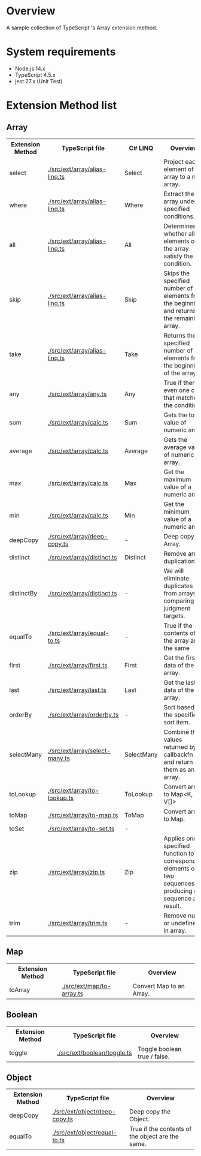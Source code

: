 # Overview

A sample collection of TypeScript 's Array extension method.

# System requirements

* Node.js 14.x
* TypeScript 4.5.x  
* jest 27.x (Unit Test)

# Extension Method list

## Array

<table>
  <tr>
    <th>Extension Method</th>
    <th>TypeScript file</th>
    <th>C# LINQ</th>
    <th>Overview</th>
  </tr>
  <tr>
    <td>select</td>
    <td><a href="./src/ext/array/alias-linq.ts">./src/ext/array/alias-linq.ts</a></td>
    <td>Select</td>
    <td>
      Project each element of the array to a new array.
    </td>
  </tr>  
  <tr>
    <td>where</td>
    <td><a href="./src/ext/array/alias-linq.ts">./src/ext/array/alias-linq.ts</a></td>
    <td>Where</td>
    <td>
      Extract the array under specified conditions.
    </td>
  </tr>  
  <tr>
    <td>all</td>
    <td><a href="./src/ext/array/alias-linq.ts">./src/ext/array/alias-linq.ts</a></td>
    <td>All</td>
    <td>
      Determines whether all elements of the array satisfy the condition.
    </td>
  </tr>  
  <tr>
    <td>skip</td>
    <td><a href="./src/ext/array/alias-linq.ts">./src/ext/array/alias-linq.ts</a></td>
    <td>Skip</td>
    <td>
      Skips the specified number of elements from the beginning and returns the remaining array.
    </td>
  </tr>  
  <tr>
    <td>take</td>
    <td><a href="./src/ext/array/alias-linq.ts">./src/ext/array/alias-linq.ts</a></td>
    <td>Take</td>
    <td>
      Returns the specified number of elements from the beginning of the array.
    </td>
  </tr>

  <tr>
    <td>any</td>
    <td><a href="./src/ext/array/any.ts">./src/ext/array/any.ts</a></td>
    <td>Any</td>
    <td>
      True if there is even one case that matches the condition
    </td>
  </tr>  

  <tr>
    <td>sum</td>
    <td><a href="./src/ext/array/calc.ts">./src/ext/array/calc.ts</a></td>
    <td>Sum</td>
    <td>
      Gets the total value of numeric array.
    </td>
  </tr>  
  <tr>
    <td>average</td>
    <td><a href="./src/ext/array/calc.ts">./src/ext/array/calc.ts</a></td>
    <td>Average</td>
    <td>
      Gets the average value of numeric array.
    </td>
  </tr>  
  <tr>
    <td>max</td>
    <td><a href="./src/ext/array/calc.ts">./src/ext/array/calc.ts</a></td>
    <td>Max</td>
    <td>
      Get the maximum value of a numeric array.
    </td>
  </tr>  
  <tr>
    <td>min</td>
    <td><a href="./src/ext/array/calc.ts">./src/ext/array/calc.ts</a></td>
    <td>Min</td>
    <td>
      Get the minimum value of a numeric array.
    </td>
  </tr>  

  <tr>
    <td>deepCopy</td>
    <td><a href="./src/ext/array/deep-copy.ts">./src/ext/array/deep-copy.ts</a></td>
    <td>-</td>
    <td>
      Deep copy the Array.
    </td>
  </tr>  

  <tr>
    <td>distinct</td>
    <td><a href="./src/ext/array/distinct.ts">./src/ext/array/distinct.ts</a></td>
    <td>Distinct</td>
    <td>
      Remove array duplication.
    </td>
  </tr>  
  <tr>
    <td>distinctBy</td>
    <td><a href="./src/ext/array/distinct.ts">./src/ext/array/distinct.ts</a></td>
    <td>-</td>
    <td>
      We will eliminate duplicates from arrays by comparing judgment targets.
    </td>
  </tr>  


  <tr>
    <td>equalTo</td>
    <td><a href="./src/ext/array/equal-to.ts">./src/ext/array/equal-to.ts</a></td>
    <td>-</td>
    <td>
      True if the contents of the array are the same
    </td>
  </tr>  

  <tr>
    <td>first</td>
    <td><a href="./src/ext/array/first.ts">./src/ext/array/first.ts</a></td>
    <td>First</td>
    <td>
      Get the first data of the array.
    </td>
  </tr>  

  <tr>
    <td>last</td>
    <td><a href="./src/ext/array/last.ts">./src/ext/array/last.ts</a></td>
    <td>Last</td>
    <td>
      Get the last data of the array.
    </td>
  </tr>  

  <tr>
    <td>orderBy</td>
    <td><a href="./src/ext/array/orderby.ts">./src/ext/array/orderby.ts</a></td>
    <td>-</td>
    <td>
      Sort based on the specified sort item.
    </td>
  </tr>  

  <tr>
    <td>selectMany</td>
    <td><a href="./src/ext/array/select-many.ts">./src/ext/array/select-many.ts</a></td>
    <td>SelectMany</td>
    <td>
      Combine the values returned by callbackfn and return them as an array.
    </td>
  </tr>  

  <tr>
    <td>toLookup</td>
    <td><a href="./src/ext/array/to-lookup.ts">./src/ext/array/to-lookup.ts</a></td>
    <td>ToLookup</td>
    <td>
      Convert array to Map&lt;K, V[]&gt;
    </td>
  </tr>  

  <tr>
    <td>toMap</td>
    <td><a href="./src/ext/array/to-map.ts">./src/ext/array/to-map.ts</a></td>
    <td>ToMap</td>
    <td>
      Convert array to Map.
    </td>
  </tr>  
  
  <tr>
    <td>toSet</td>
    <td><a href="./src/ext/array/to-set.ts">./src/ext/array/to-set.ts</a></td>
    <td>-</td>
    <td>
    </td>
  </tr>  

  <tr>
    <td>zip</td>
    <td><a href="./src/ext/array/zip.ts">./src/ext/array/zip.ts</a></td>
    <td>Zip</td>
    <td>
      Applies one specified function to corresponding elements of two sequences, producing one sequence as a result.
    </td>
  </tr>

  <tr>
    <td>trim</td>
    <td><a href="./src/ext/array/trim.ts">./src/ext/array/trim.ts</a></td>
    <td>-</td>
    <td>
      Remove null or undefined in array.
    </td>
  </tr>
</table>

## Map

<table>
  <tr>
    <th>Extension Method</th>
    <th>TypeScript file</th>
    <th>Overview</th>
  </tr>
  <tr>
    <td>toArray</td>
    <td><a href="./src/ext/map/to-array.ts">./src/ext/map/to-array.ts</a></td>
    <td>
      Convert Map to an Array.
    </td>
  </tr>  
</table>

## Boolean

<table>
  <tr>
    <th>Extension Method</th>
    <th>TypeScript file</th>
    <th>Overview</th>
  </tr>
  <tr>
    <td>toggle</td>
    <td><a href="./src/ext/boolean/toggle.ts">./src/ext/boolean/toggle.ts</a></td>
    <td>
      Toggle boolean true / false.
    </td>
  </tr>  
</table>


## Object

<table>
  <tr>
    <th>Extension Method</th>
    <th>TypeScript file</th>
    <th>Overview</th>
  </tr>
  <tr>
    <td>deepCopy</td>
    <td><a href="./src/ext/object/deep-copy.ts">./src/ext/object/deep-copy.ts</a></td>
    <td>
      Deep copy the Object.
    </td>
  </tr>  
  <tr>
    <td>equalTo</td>
    <td><a href="./src/ext/object/equal-to.ts">./src/ext/object/equal-to.ts</a></td>
    <td>
      True if the contents of the object are the same.
    </td>
  </tr>  
</table>

